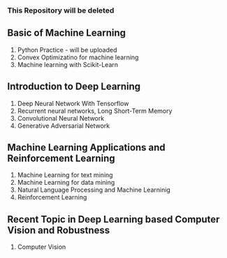 ### This Repository will be deleted 


## Basic of Machine Learning 
1. Python Practice - will be uploaded
2. Convex Optimizatino for machine learning 
3. Machine learning with Scikit-Learn

## Introduction to Deep Learning
1. Deep Neural Network With Tensorflow
2. Recurrent neural networks, Long Short-Term Memory
3. Convolutional Neural Network
4. Generative Adversarial Network

## Machine Learning Applications and Reinforcement Learning
1. Machine Learning for text mining
2. Machine Learning for data mining
3. Natural Language Processing and Machine Learninig
4. Reinforcement Learning

## Recent Topic in Deep Learning based Computer Vision and Robustness
1. Computer Vision 
